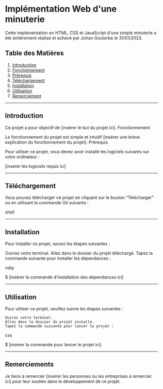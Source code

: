 # Implémentation Web d'une minuterie

Cette implémentation en HTML, CSS et JavaScript d'une simple minuterie a été entièrement réalisé et achevé par Johan Goutorbe le 31/01/2023.

## Table des Matières

1. [Introduction](#Introduction)
2. [Fonctionnement](#Fonctionnement)
3. [Prérequis](#Prérequis)
4. [Téléchargement](#Téléchargement)
5. [Installation](#Installation)
6. [Utilisation](#Utilisation)
7. [Remerciement](#Remerciement)
***
## Introduction

Ce projet a pour objectif de [insérer le but du projet ici].
Fonctionnement

Le fonctionnement du projet est simple et intuitif [insérer une brève explication du fonctionnement du projet].
Prérequis

Pour utiliser ce projet, vous devez avoir installé les logiciels suivants sur votre ordinateur :

[insérer les logiciels requis ici]
***
## Téléchargement

Vous pouvez télécharger ce projet en cliquant sur le bouton "Télécharger" ou en utilisant la commande Git suivante :

shell

***
## Installation

Pour installer ce projet, suivez les étapes suivantes :

Ouvrez votre terminal.
    Allez dans le dossier du projet téléchargé.
    Tapez la commande suivante pour installer les dépendances :

ruby

$ [insérer la commande d'installation des dépendances ici]
***
## Utilisation

Pour utiliser ce projet, veuillez suivre les étapes suivantes :

    Ouvrez votre terminal.
    Allez dans le dossier du projet installé.
    Tapez la commande suivante pour lancer le projet :

css

$ [insérer la commande pour lancer le projet ici]

***
## Remerciements

Je tiens à remercier [insérer les personnes ou les entreprises à remercier ici] pour leur soutien dans le développement de ce projet.